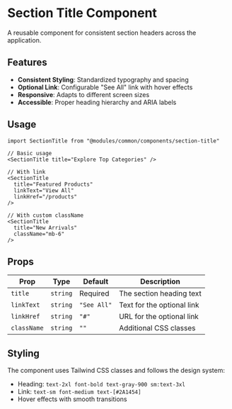 # Section Title Component

A reusable component for consistent section headers across the application.

## Features

- **Consistent Styling**: Standardized typography and spacing
- **Optional Link**: Configurable "See All" link with hover effects
- **Responsive**: Adapts to different screen sizes
- **Accessible**: Proper heading hierarchy and ARIA labels

## Usage

```tsx
import SectionTitle from "@modules/common/components/section-title"

// Basic usage
<SectionTitle title="Explore Top Categories" />

// With link
<SectionTitle 
  title="Featured Products"
  linkText="View All"
  linkHref="/products"
/>

// With custom className
<SectionTitle 
  title="New Arrivals"
  className="mb-6"
/>
```

## Props

| Prop | Type | Default | Description |
|------|------|---------|-------------|
| `title` | `string` | Required | The section heading text |
| `linkText` | `string` | `"See All"` | Text for the optional link |
| `linkHref` | `string` | `"#"` | URL for the optional link |
| `className` | `string` | `""` | Additional CSS classes |

## Styling

The component uses Tailwind CSS classes and follows the design system:
- Heading: `text-2xl font-bold text-gray-900 sm:text-3xl`
- Link: `text-sm font-medium text-[#2A1454]`
- Hover effects with smooth transitions 